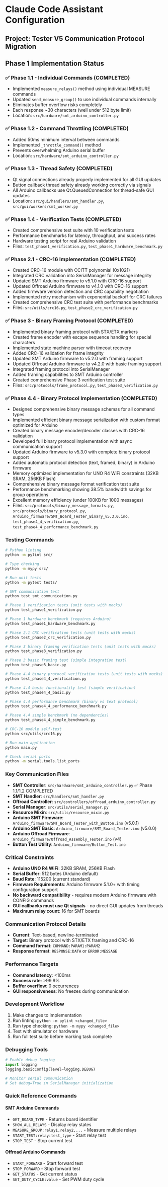 # Claude Code Assistant Configuration

## Project: Tester V5 Communication Protocol Migration

## Phase 1 Implementation Status

### ✅ Phase 1.1 - Individual Commands (COMPLETED)
- Implemented `measure_relays()` method using individual MEASURE commands
- Updated `send_measure_group()` to use individual commands internally
- Eliminates buffer overflow risks completely
- Each response ~30 characters (well under 512 byte limit)
- Location: `src/hardware/smt_arduino_controller.py`

### ✅ Phase 1.2 - Command Throttling (COMPLETED)  
- Added 50ms minimum interval between commands
- Implemented `_throttle_command()` method
- Prevents overwhelming Arduino serial buffer
- Location: `src/hardware/smt_arduino_controller.py`

### ✅ Phase 1.3 - Thread Safety (COMPLETED)
- Qt signal connections already properly implemented for all GUI updates
- Button callback thread safety already working correctly via signals
- All Arduino callbacks use Qt.QueuedConnection for thread-safe GUI updates
- Location: `src/gui/handlers/smt_handler.py`, `src/gui/workers/smt_worker.py`

### ✅ Phase 1.4 - Verification Tests (COMPLETED)
- Created comprehensive test suite with 10 verification tests
- Performance benchmarks for latency, throughput, and success rates
- Hardware testing script for real Arduino validation
- Files: `test_phase1_verification.py`, `test_phase1_hardware_benchmark.py`

### ✅ Phase 2.1 - CRC-16 Implementation (COMPLETED)
- Created CRC-16 module with CCITT polynomial (0x1021)
- Integrated CRC validation into SerialManager for message integrity
- Updated SMT Arduino firmware to v5.1.0 with CRC-16 support
- Updated Offroad Arduino firmware to v4.1.0 with CRC-16 support  
- Added firmware version detection and CRC capability negotiation
- Implemented retry mechanism with exponential backoff for CRC failures
- Created comprehensive CRC test suite with performance benchmarks
- Files: `src/utils/crc16.py`, `test_phase2_crc_verification.py`

### ✅ Phase 3 - Binary Framing Protocol (COMPLETED)
- Implemented binary framing protocol with STX/ETX markers
- Created frame encoder with escape sequence handling for special characters
- Implemented state machine parser with timeout recovery
- Added CRC-16 validation for frame integrity
- Updated SMT Arduino firmware to v5.2.0 with framing support
- Updated Offroad Arduino firmware to v4.2.0 with basic framing support
- Integrated framing protocol into SerialManager
- Added framing capabilities to SMT Arduino controller
- Created comprehensive Phase 3 verification test suite
- Files: `src/protocols/frame_protocol.py`, `test_phase3_verification.py`

### ✅ Phase 4.4 - Binary Protocol Implementation (COMPLETED)
- Designed comprehensive binary message schemas for all command types
- Implemented efficient binary message serialization with custom format optimized for Arduino
- Created binary message encoder/decoder classes with CRC-16 validation
- Developed full binary protocol implementation with async communication support
- Updated Arduino firmware to v5.3.0 with complete binary protocol support
- Added automatic protocol detection (text, framed, binary) in Arduino firmware
- Memory optimized implementation for UNO R4 WiFi constraints (32KB SRAM, 256KB Flash)
- Comprehensive binary message format verification test suite
- Performance benchmarking showing 38.5% bandwidth savings for group operations
- Excellent memory efficiency (under 100KB for 1000 messages)
- Files: `src/protocols/binary_message_formats.py`, `src/protocols/binary_protocol.py`, `Arduino_firmware/SMT_Board_Tester_Binary_v5.3.0.ino`, `test_phase4_4_verification.py`, `test_phase4_4_performance_benchmark.py`

### Testing Commands
```bash
# Python linting
python -m pylint src/

# Type checking
python -m mypy src/

# Run unit tests
python -m pytest tests/

# SMT communication test
python test_smt_communication.py

# Phase 1 verification tests (unit tests with mocks)
python test_phase1_verification.py

# Phase 1 hardware benchmark (requires Arduino)
python test_phase1_hardware_benchmark.py

# Phase 2.1 CRC verification tests (unit tests with mocks)
python test_phase2_crc_verification.py

# Phase 3 binary framing verification tests (unit tests with mocks)
python test_phase3_verification.py

# Phase 3 basic framing test (simple integration test)
python test_phase3_basic.py

# Phase 4.4 binary protocol verification tests (unit tests with mocks)
python test_phase4_4_verification.py

# Phase 4.4 basic functionality test (simple verification)
python test_phase4_4_basic.py

# Phase 4.4 performance benchmark (binary vs text protocol)
python test_phase4_4_performance_benchmark.py

# Phase 4.4 simple benchmark (no dependencies)
python test_phase4_4_simple_benchmark.py

# CRC-16 module self-test
python src/utils/crc16.py

# Run main application
python main.py

# Check serial ports
python -m serial.tools.list_ports
```

### Key Communication Files
- **SMT Controller**: `src/hardware/smt_arduino_controller.py` ✅ Phase 1.1/1.2 COMPLETED
- **SMT Handler**: `src/handlers/smt_handler.py`
- **Offroad Controller**: `src/controllers/offroad_arduino_controller.py`
- **Serial Manager**: `src/utils/serial_manager.py`
- **Resource Mixin**: `src/utils/resource_mixin.py`
- **Arduino SMT Firmware**: `Arduino_firmware/SMT_Board_Tester_with_Button.ino` (v5.0.1)
- **Arduino SMT Basic**: `Arduino_firmware/SMT_Board_Tester.ino` (v5.0.0)
- **Arduino Offroad Firmware**: `Arduino_firmware/Offroad_Assembly_Tester.ino` (v4)
- **Button Test Utility**: `Arduino_firmware/Button_Test.ino`

### Critical Constraints
- **Arduino UNO R4 WiFi**: 32KB SRAM, 256KB Flash
- **Serial Buffer**: 512 bytes (Arduino default)
- **Baud Rate**: 115200 (current standard)
- **Firmware Requirements**: Arduino firmware 5.1.0+ with timing configuration support
- **No backward compatibility** - requires modern Arduino firmware with CONFIG commands
- **GUI callbacks must use Qt signals** - no direct GUI updates from threads
- **Maximum relay count**: 16 for SMT boards

### Communication Protocol Details
- **Current**: Text-based, newline-terminated
- **Target**: Binary protocol with STX/ETX framing and CRC-16
- **Command format**: `COMMAND:PARAM1:PARAM2`
- **Response format**: `RESPONSE:DATA` or `ERROR:MESSAGE`

### Performance Targets
- **Command latency**: <100ms
- **Success rate**: >99.9%
- **Buffer overflow**: 0 occurrences
- **GUI responsiveness**: No freezes during communication

### Development Workflow
1. Make changes to implementation
2. Run linting: `python -m pylint <changed_file>`
3. Run type checking: `python -m mypy <changed_file>`
4. Test with simulator or hardware
5. Run full test suite before marking task complete

### Debugging Tools
```python
# Enable debug logging
import logging
logging.basicConfig(level=logging.DEBUG)

# Monitor serial communication
# Set debug=True in SerialManager initialization
```

### Quick Reference Commands

#### SMT Arduino Commands
- `GET_BOARD_TYPE` - Returns board identifier
- `SHOW_ALL_RELAYS` - Display relay states
- `MEASURE_GROUP:relay1,relay2,...` - Measure multiple relays
- `START_TEST:relay:test_type` - Start relay test
- `STOP_TEST` - Stop current test

#### Offroad Arduino Commands
- `START_FORWARD` - Start forward test
- `STOP_FORWARD` - Stop forward test
- `GET_STATUS` - Get current status
- `SET_DUTY_CYCLE:value` - Set PWM duty cycle
